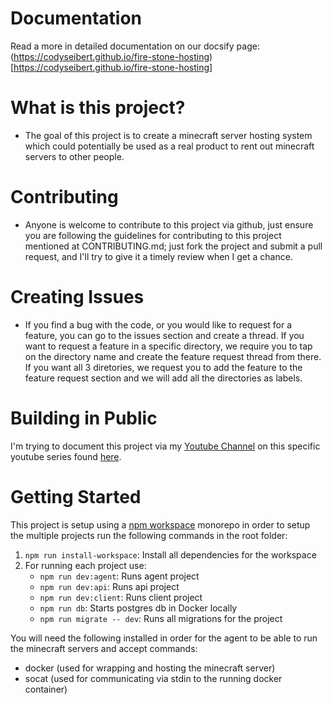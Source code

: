 # Documentation

Read a more in detailed documentation on our docsify page: (https://codyseibert.github.io/fire-stone-hosting)[https://codyseibert.github.io/fire-stone-hosting]

# What is this project?
- The goal of this project is to create a minecraft server hosting system which could potentially be used as a real product to rent out minecraft servers to other people.

# Contributing
- Anyone is welcome to contribute to this project via github, just ensure you are following the guidelines for contributing to this project mentioned at CONTRIBUTING.md; just fork the project and submit a pull request, and I'll try to give it a timely review when I get a chance.

# Creating Issues
- If you find a bug with the code, or you would like to request for a feature, you can go to the issues section and create a thread. If you want to request a feature in a specific directory, we require you to tap on the directory name and create the feature request thread from there. If you want all 3 diretories, we request you to add the feature to the feature request section and we will add all the directories as labels.

# Building in Public

I'm trying to document this project via my [Youtube Channel](https://www.youtube.com/c/webdevjunkie) on this specific youtube series found [here](https://bit.ly/minecraftvlogseries).

# Getting Started

This project is setup using a [npm workspace](https://docs.npmjs.com/cli/v8/using-npm/workspaces) monorepo in order to setup the multiple projects run the following commands in the root folder:

1. `npm run install-workspace`: Install all dependencies for the workspace
2. For running each project use:
   - `npm run dev:agent`: Runs agent project
   - `npm run dev:api`: Runs api project
   - `npm run dev:client`: Runs client project
   - `npm run db`: Starts postgres db in Docker locally
   - `npm run migrate -- dev`: Runs all migrations for the project

You will need the following installed in order for the agent to be able to run the minecraft servers and accept commands:

- docker (used for wrapping and hosting the minecraft server)
- socat (used for communicating via stdin to the running docker container)

